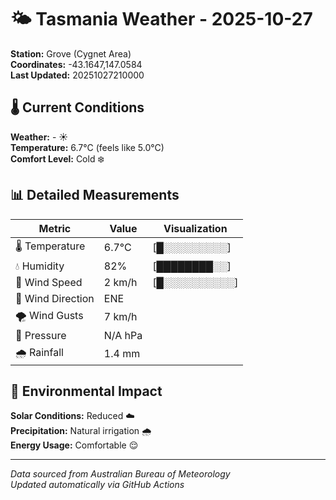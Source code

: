 # 🌤️ Tasmania Weather - 2025-10-27

**Station:** Grove (Cygnet Area)  
**Coordinates:** -43.1647,147.0584  
**Last Updated:** 20251027210000

## 🌡️ Current Conditions

**Weather:** - ☀️  
**Temperature:** 6.7°C (feels like 5.0°C)  
**Comfort Level:** Cold ❄️

## 📊 Detailed Measurements

| Metric | Value | Visualization |
|--------|-------|---------------|
| 🌡️ Temperature | 6.7°C | [█░░░░░░░░░] |
| 💧 Humidity | 82% | [████████░░] |
| 💨 Wind Speed | 2 km/h | [█░░░░░░░░░░] |
| 🧭 Wind Direction | ENE | |
| 🌪️ Wind Gusts | 7 km/h | |
| 🔽 Pressure | N/A hPa | |
| 🌧️ Rainfall | 1.4 mm | |

## 🌱 Environmental Impact

**Solar Conditions:** Reduced ☁️  
**Precipitation:** Natural irrigation 🌧️  
**Energy Usage:** Comfortable 😌

---
*Data sourced from Australian Bureau of Meteorology*  
*Updated automatically via GitHub Actions*
